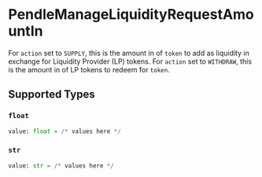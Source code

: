 # PendleManageLiquidityRequestAmountIn

For `action` set to `SUPPLY`, this is the amount in of `token` to add as liquidity in exchange for Liquidity Provider (LP) tokens. For `action` set to `WITHDRAW`, this is the amount in of LP tokens to redeem for `token`.


## Supported Types

### `float`

```python
value: float = /* values here */
```

### `str`

```python
value: str = /* values here */
```

